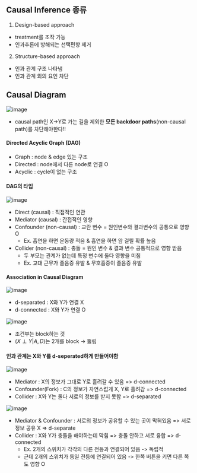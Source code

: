 ## Causal Inference 종류
1. Design-based approach
* treatment를 조작 가능
* 인과추론에 방해되는 선택편향 제거
  
2. Structure-based approach
* 인과 관계 구조 나타냄
* 인과 관계 외의 요인 차단

## Causal Diagram

![image](https://github.com/hkyoo52/Causal-Inference/assets/63588046/8d9d1e47-d55d-46bc-a21e-59df532d4742)

* causal path인 X->Y로 가는 길을 제외한 **모든 backdoor paths**(non-causal path)를 차단해야한다!!
  
#### Directed Acyclic Graph (DAG)
* Graph : node & edge 있는 구조
* Directed : node에서 다른 node로 연결 O
* Acyclic : cycle이 없는 구조

#### DAG의 타입

![image](https://github.com/hkyoo52/Causal-Inference/assets/63588046/e244bee5-043a-4f8f-bac3-5305fef14ce6)

* Direct (causal) : 직접적인 연관
* Mediator (causal) : 간접적인 영향
* Confounder (non-causal) : 교란 변수 = 원인변수와 결과변수의 공통으로 영향 O
  * Ex. 흡연을 하면 운동량 적음 & 흡연을 하면 암 걸릴 확률 높음
* Collider (non-causal) : 충돌 = 원인 변수 & 결과 변수 공통적으로 영향 받음
  * 두 부모는 관계가 없는데 특정 변수에 둘다 영향을 미침
  * Ex. 교대 근무가 졸음증 유발 & 무호흡증이 졸음증 유발

#### Association in Causal Diagram

![image](https://github.com/hkyoo52/Causal-Inference/assets/63588046/16784526-2647-4236-9e00-315fc7b9dc11)

* d-separated : X와 Y가 연결 X
* d-connected : X와 Y가 연결 O


![image](https://github.com/hkyoo52/Causal-Inference/assets/63588046/dcc19cb4-8c19-41ea-9d3b-1287d1c0aac8)

* 조건부는 block하는 것
* $(X \perp Y|A,D)$는 2개를 block -> 뚫림

#### 인과 관계는 X와 Y를 d-seperated하게 만들어야함

![image](https://github.com/hkyoo52/Causal-Inference/assets/63588046/824080cd-7388-438c-9fc5-2eff22dcbd15)

* Mediator : X의 정보가 그대로 Y로 흘려갈 수 있음 => d-connected
* Confounder(Fork) : C의 정보가 자연스럽게 X, Y로 흘려감 => d-connected
* Collider : X와 Y는 둘다 서로의 정보를 받지 못함 => d-separated

![image](https://github.com/hkyoo52/Causal-Inference/assets/63588046/1f9d4cea-a3c4-45c4-8b44-42dca05aed6d)

* Mediator & Confounder : 서로의 정보가 공유할 수 있는 곳이 막혀있음 => 서로 정보 공유 X => d-separate
* Collider : X와 Y가 충돌을 해야하는데 막힘 => 충돌 안하고 서로 융합 => d-connected
  * Ex. 2개의 스위치가 각각의 다른 전등과 연결되어 있음 -> 독립적
  * 근데 2개의 스위치가 동일 전등에 연결되어 있음 -> 한쪽 버튼을 키면 다른 쪽도 영향 O

